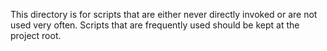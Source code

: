 This directory is for scripts that are either never directly invoked or are not used very often.
Scripts that are frequently used should be kept at the project root.
